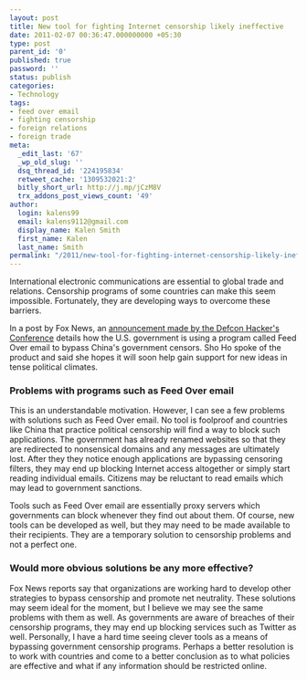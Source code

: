 ```yaml
---
layout: post
title: New tool for fighting Internet censorship likely ineffective
date: 2011-02-07 00:36:47.000000000 +05:30
type: post
parent_id: '0'
published: true
password: ''
status: publish
categories:
- Technology
tags:
- feed over email
- fighting censorship
- foreign relations
- foreign trade
meta:
  _edit_last: '67'
  _wp_old_slug: ''
  dsq_thread_id: '224195834'
  retweet_cache: '1309532021:2'
  bitly_short_url: http://j.mp/jCzM8V
  trx_addons_post_views_count: '49'
author:
  login: kalens99
  email: kalens9112@gmail.com
  display_name: Kalen Smith
  first_name: Kalen
  last_name: Smith
permalink: "/2011/new-tool-for-fighting-internet-censorship-likely-ineffective/"
---
```

<p>International electronic communications are essential to global trade and relations. Censorship programs of some countries can make this seem impossible. Fortunately, they are developing ways to overcome these barriers.</p>
<p>In a post by Fox News, an <a href="http://venturebeat.com/2011/02/05/how-one-researcher-enabled-the-u-s-government-to-slip-news-through-chinas-censors/">announcement made by the Defcon Hacker's Conference</a> details how the U.S. government is using a program called Feed Over email to bypass China's government censors. Sho Ho spoke of the product and said she hopes it will soon help gain support for new ideas in tense political climates.</p>

<h3>Problems with programs such as Feed Over email</h3>
<p>This is an understandable motivation. However, I can see a few problems with solutions such as Feed Over email. No tool is foolproof and countries like China that practice political censorship will find a way to block such applications. The government has already renamed websites so that they are redirected to nonsensical domains and any messages are ultimately lost. After they they notice enough applications are bypassing censoring filters, they may end up blocking Internet access altogether or simply start reading individual emails. Citizens may be reluctant to read emails which may lead to government sanctions.</p>
<p>Tools such as Feed Over email are essentially proxy servers which governments can block whenever they find out about them. Of course, new tools can be developed as well, but they may need to be made available to their recipients. They are a temporary solution to censorship problems and not a perfect one.</p>
<h3>Would more obvious solutions be any more effective?</h3>
<p>Fox News reports say that organizations are working hard to develop other strategies to bypass censorship and promote net neutrality. These solutions may seem ideal for the moment, but I believe we may see the same problems with them as well. As governments are aware of breaches of their censorship programs, they may end up blocking services such as Twitter as well. Personally, I have a hard time seeing clever tools as a means of bypassing government censorship programs. Perhaps a better resolution is to work with countries and come to a better conclusion as to what policies are effective and what if any information should be restricted online.</p>
